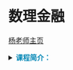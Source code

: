 # 数理金融

[杨老师主页](https://faculty.sustech.edu.cn/?tagid=yangzj&iscss=1&snapid=1&orderby=date&go=1)

<details>
<summary><font color= '#0086B5'><b>课程简介：</b></font></summary>

<p style="font-family:华文楷体">
数理金融课程一般比较数学化，这门课程侧重阐述经济思想和金融逻辑，数学是经济思想和金融逻辑的另一种严格和精确的陈述方式，数学模型是阐述经济金融规律的语言工具。课程内容选取与一般国内外数理金融教材也有一定的差别，侧重金融理论涉及的核心知识，讲述资产定价基本定理、公司金融理论、福利经济学定理、公司证券定价方法、公司资本结构理论、实物期权方法，也涉及证券设计和契约设计等前沿金融理论，还会简要概括经济金融理论中广为应用的动态优化方法。这门课程也可以称作金融经济学、金融理论、资产定价理论、金融工程、金融数学、数量金融、量化金融、分析金融。
</p></details>

[](_sidebar.md ':include')